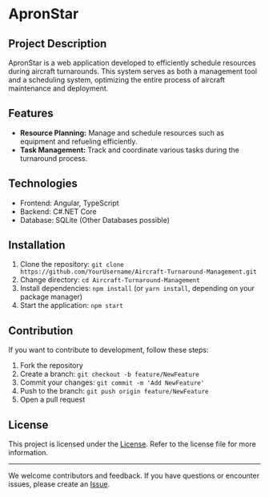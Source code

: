 # ApronStar

## Project Description

ApronStar is a web application developed to efficiently schedule resources during aircraft turnarounds. This system serves as both a management tool and a scheduling system, optimizing the entire process of aircraft maintenance and deployment.

## Features

- **Resource Planning:** Manage and schedule resources such as equipment and refueling efficiently.
- **Task Management:** Track and coordinate various tasks during the turnaround process.

## Technologies

- Frontend: Angular, TypeScript
- Backend: C#.NET Core
- Database: SQLite (Other Databases possible)

## Installation

1. Clone the repository: `git clone https://github.com/YourUsername/Aircraft-Turnaround-Management.git`
2. Change directory: `cd Aircraft-Turnaround-Management`
3. Install dependencies: `npm install` (or `yarn install`, depending on your package manager)
4. Start the application: `npm start`

## Contribution

If you want to contribute to development, follow these steps:

1. Fork the repository
2. Create a branch: `git checkout -b feature/NewFeature`
3. Commit your changes: `git commit -m 'Add NewFeature'`
4. Push to the branch: `git push origin feature/NewFeature`
5. Open a pull request

## License

This project is licensed under the [License](LICENSE). Refer to the license file for more information.

---

We welcome contributors and feedback. If you have questions or encounter issues, please create an [Issue](https://github.com/YourUsername/Aircraft-Turnaround-Management/issues).
